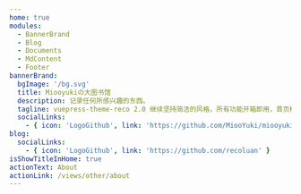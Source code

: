 ```yaml
---
home: true
modules:
  - BannerBrand
  - Blog
  - Documents
  - MdContent
  - Footer
bannerBrand:
  bgImage: '/bg.svg'
  title: Miooyukiの大图书馆
  description: 记录任何所感兴趣的东西。
  tagline: vuepress-theme-reco 2.0 继续坚持简洁的风格，所有功能开箱即用，首页模块化组装，使用 tailwindcss 书写样式，将 Vite 作为默认编译器。你只需要负责内容创作，其他请交给我。
  socialLinks:
    - { icon: 'LogoGithub', link: 'https://github.com/MiooYuki/miooyuki-greatlibrary' }
blog:
  socialLinks:
    - { icon: 'LogoGithub', link: 'https://github.com/recoluan' }
isShowTitleInHome: true
actionText: About
actionLink: /views/other/about
---
```

